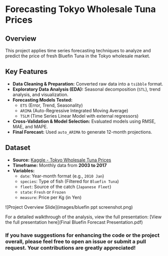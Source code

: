 # Forecasting Tokyo Wholesale Tuna Prices

## Overview
This project applies time series forecasting techniques to analyze and predict the price of fresh Bluefin Tuna in the Tokyo wholesale market.

## Key Features
- **Data Cleaning & Preparation:** Converted raw data into a `tsibble` format.
- **Exploratory Data Analysis (EDA):** Seasonal decomposition (`STL`), trend analysis, and visualization.
- **Forecasting Models Tested:**
  - `ETS` (Error, Trend, Seasonality)
  - `ARIMA` (Auto-Regressive Integrated Moving Average)
  - `TSLM` (Time Series Linear Model with external regressors)
- **Cross-Validation & Model Selection:** Evaluated models using RMSE, MAE, and MAPE.
- **Final Forecast:** Used `auto_ARIMA` to generate 12-month projections.

## Dataset
- **Source:** [Kaggle - Tokyo Wholesale Tuna Prices](https://www.kaggle.com/datasets/tcashion/tokyo-wholesale-tuna-prices)
- **Timeframe:** Monthly data from **2003 to 2017**
- **Variables:**
  - `date`: Year-month format (e.g., `2010 Jan`)
  - `species`: Type of fish (Filtered for `Bluefin Tuna`)
  - `fleet`: Source of the catch (`Japanese Fleet`)
  - `state`: `Fresh` or `Frozen`
  - `measure`: Price per Kg (in Yen)

![Project Overview Slide](images/bluefin ppt screenshot.png)

For a detailed walkthrough of the analysis, view the full presentation:
[View the full presentation here](Final Bluefin Forecast Presentation.pdf)

### If you have suggestions for enhancing the code or the project overall, please feel free to open an issue or submit a pull request. Your contributions are greatly appreciated!
